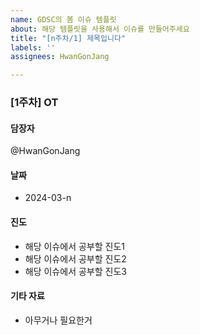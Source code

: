 ```yaml
---
name: GDSC의 봄 이슈 템플릿
about: 해당 템플릿을 사용해서 이슈를 만들어주세요
title: "[n주차/1] 제목입니다"
labels: ''
assignees: HwanGonJang

---
```


### [1주차] OT
#### 담장자
@HwanGonJang
#### 날짜
- 2024-03-n
#### 진도
- 해당 이슈에서 공부할 진도1
- 해당 이슈에서 공부할 진도2
- 해당 이슈에서 공부할 진도3
#### 기타 자료
- 아무거나 필요한거
